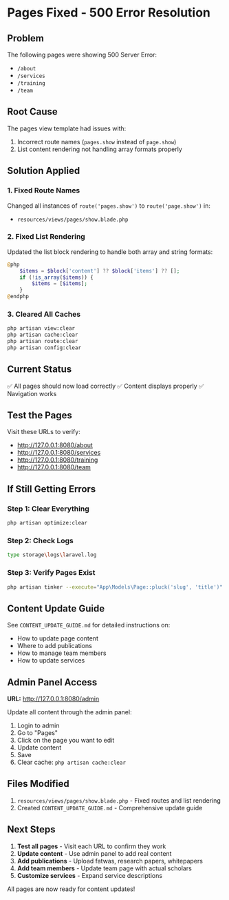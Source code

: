 # Pages Fixed - 500 Error Resolution

## Problem
The following pages were showing 500 Server Error:
- `/about`
- `/services`
- `/training`
- `/team`

## Root Cause
The pages view template had issues with:
1. Incorrect route names (`pages.show` instead of `page.show`)
2. List content rendering not handling array formats properly

## Solution Applied

### 1. Fixed Route Names
Changed all instances of `route('pages.show')` to `route('page.show')` in:
- `resources/views/pages/show.blade.php`

### 2. Fixed List Rendering
Updated the list block rendering to handle both array and string formats:
```php
@php
    $items = $block['content'] ?? $block['items'] ?? [];
    if (!is_array($items)) {
        $items = [$items];
    }
@endphp
```

### 3. Cleared All Caches
```bash
php artisan view:clear
php artisan cache:clear
php artisan route:clear
php artisan config:clear
```

## Current Status
✅ All pages should now load correctly
✅ Content displays properly
✅ Navigation works

## Test the Pages
Visit these URLs to verify:
- http://127.0.0.1:8080/about
- http://127.0.0.1:8080/services
- http://127.0.0.1:8080/training
- http://127.0.0.1:8080/team

## If Still Getting Errors

### Step 1: Clear Everything
```bash
php artisan optimize:clear
```

### Step 2: Check Logs
```bash
type storage\logs\laravel.log
```

### Step 3: Verify Pages Exist
```bash
php artisan tinker --execute="App\Models\Page::pluck('slug', 'title')"
```

## Content Update Guide
See `CONTENT_UPDATE_GUIDE.md` for detailed instructions on:
- How to update page content
- Where to add publications
- How to manage team members
- How to update services

## Admin Panel Access
**URL:** http://127.0.0.1:8080/admin

Update all content through the admin panel:
1. Login to admin
2. Go to "Pages"
3. Click on the page you want to edit
4. Update content
5. Save
6. Clear cache: `php artisan cache:clear`

## Files Modified
1. `resources/views/pages/show.blade.php` - Fixed routes and list rendering
2. Created `CONTENT_UPDATE_GUIDE.md` - Comprehensive update guide

## Next Steps
1. **Test all pages** - Visit each URL to confirm they work
2. **Update content** - Use admin panel to add real content
3. **Add publications** - Upload fatwas, research papers, whitepapers
4. **Add team members** - Update team page with actual scholars
5. **Customize services** - Expand service descriptions

All pages are now ready for content updates!
